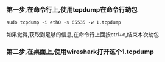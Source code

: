 ### 第一步,在命令行上,使用tcpdump在命令行劫包
```
sudo tcpdump -i eth0 -s 65535 -w 1.tcpdump
```
如果觉得,获取到足够的信息,在命令行上面按ctrl+c,结束本次劫包

### 第二步,在桌面上,使用wireshark打开这个1.tcpdump